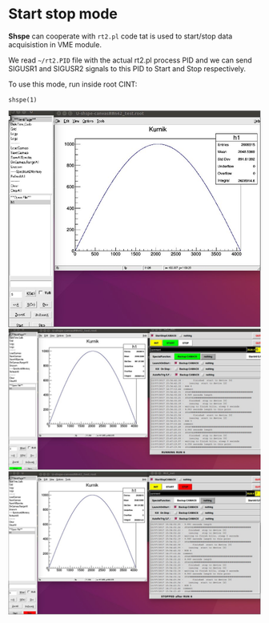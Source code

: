 Start stop mode
==================

**Shspe** can cooperate with `rt2.pl` code
tat is used to start/stop data acquisistion
in VME module.

We read `~/rt2.PID` file with the actual rt2.pl
process PID and we can send SIGUSR1 and SIGUSR2
signals to this PID to Start and Stop respectively.

To use this mode, run inside root CINT:
```
shspe(1)
```


![No action](startstop_14_edie_ojr.jpg)
![Start](startstop_45_edie_ojr.jpg)
![Stop](startstop_54_edie_ojr.jpg)
